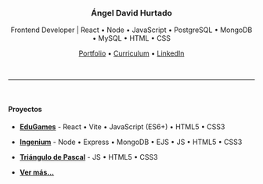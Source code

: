 <br>

<h3 align="center">Ángel David Hurtado</h3>

<p align="center">
	Frontend Developer | React • Node • JavaScript • PostgreSQL • MongoDB • MySQL • HTML • CSS
</p>

<p align="center">
	<a href="https://angeldavidhurtado.github.io/">Portfolio</a> •
	<a href="https://angeldavidhurtado.github.io/%C3%81ngel%20David%20Hurtado%20-%20Frontend%20Developer.pdf">Curriculum</a> •
	<a href="https://www.linkedin.com/in/angel-david-hurtado/">LinkedIn</a>
</p>

<br>

<hr>

<br>

#### Proyectos

* [**EduGames**](https://edugamesclub.github.io/) - React • Vite • JavaScript (ES6+) • HTML5 • CSS3

* [**Ingenium**](https://ingeniumedu.onrender.com/) - Node • Express • MongoDB • EJS • JS • HTML5 • CSS3

* [**Triángulo de Pascal**](https://angeldavidhurtado.github.io/pascals-triangle/) - JS • HTML5 • CSS3

* [**Ver más...**](https://angeldavidhurtado.github.io)

<br>
